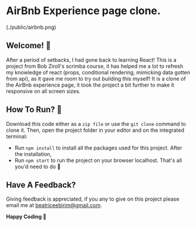 # AirBnb Experience page clone.

(./public/airbnb.png)

## Welcome! 👋
After a period of setbacks, I had gone back to learning React! This is a project from Bob Ziroll's scrimba course, it has helped me a lot to refresh my knowledge of react (props, conditional rendering, mimicking data gotten from api), as it gave me room to try out building this myself! It is a clone of the AirBnb experience page, it took the project a bit further to make it responsive on all screen sizes.

## How To Run? 🤔
Download this code either as a `zip file` or use the `git clone` command to clone it.
Then, open the project folder in your editor and on the integrated terminal:
-  Run `npm install` to install all the packages used for this project.
After the installation,
- Run `npm start` to run the project on your browser localhost.
    That's all you'd need to do 🙂

## Have A Feedback? 
Giving feedback is appreciated, if you any to give on this project please email me at beatriceebirim@gmail.com.

**Happy Coding 💪**
